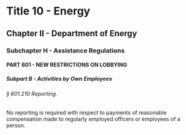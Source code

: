 
# Title 10 - Energy
## Chapter II - Department of Energy
### Subchapter H - Assistance Regulations
#### PART 601 - NEW RESTRICTIONS ON LOBBYING
##### Subpart B - Activities by Own Employees
###### § 601.210 Reporting.

No reporting is required with respect to payments of reasonable compensation made to regularly employed officers or employees of a person.
